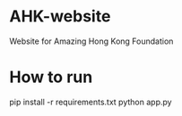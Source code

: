 # AHK-website
Website for Amazing Hong Kong Foundation

# How to run
pip install -r requirements.txt
python app.py
